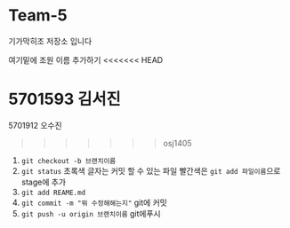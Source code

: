 # Team-5
기가막히조 저장소 입니다

여기밑에 조원 이름 추가하기
<<<<<<< HEAD


5701593 김서진
=======
 5701912 오수진

>>>>>>> osj1405
1. `git checkout -b 브랜치이름`
2. `git status` 초록색 글자는 커밋 할 수 있는 파일 빨간색은 `git add 파일이름`으로stage에 추가
3. `git add REAME.md`
4. `git commit -m "뭐 수정해해는지"` git에 커밋
5. `git push -u origin 브랜치이름` git에푸시


